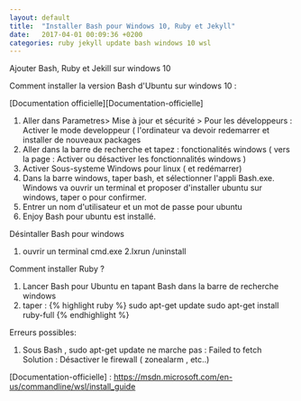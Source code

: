 ```yaml
---
layout: default
title:  "Installer Bash pour Windows 10, Ruby et Jekyll"
date:   2017-04-01 00:09:36 +0200
categories: ruby jekyll update bash windows 10 wsl
---
```

Ajouter Bash, Ruby et Jekill sur windows 10

Comment installer la version Bash d'Ubuntu sur windows 10 :

[Documentation officielle][Documentation-officielle]

1. Aller dans Parametres> Mise à jour et sécurité > Pour les développeurs  : Activer le mode developpeur ( l'ordinateur va devoir redemarrer et installer de nouveaux packages
2. Aller dans la barre de recherche et tapez : fonctionalités windows ( vers la page : Activer ou désactiver les fonctionnalités windows )
3. Activer Sous-systeme Windows pour linux ( et redémarrer)
4. Dans la barre windows, taper bash, et sélectionner l'appli Bash.exe. Windows va ouvrir un terminal et proposer d'installer ubuntu sur windows, taper o pour confirmer.
5. Entrer un nom d'utilisateur et un mot de passe pour ubuntu
6. Enjoy Bash pour ubuntu est installé. 


Désintaller Bash pour windows
1. ouvrir un terminal cmd.exe
2.lxrun /uninstall

Comment installer Ruby  ?

1. Lancer Bash pour Ubuntu en tapant Bash dans la barre de recherche windows
2. taper :
{% highlight ruby %}
sudo apt-get update
sudo apt-get install ruby-full
{% endhighlight %}

Erreurs possibles:
1. Sous Bash , sudo apt-get update ne marche pas : Failed to fetch
Solution : Désactiver le firewall ( zonealarm , etc..)



[Documentation-officielle] : https://msdn.microsoft.com/en-us/commandline/wsl/install_guide
